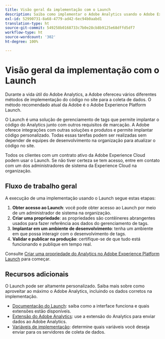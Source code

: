 ```yaml
---
title: Visão geral da implementação com o Launch
description: Saiba como implementar o Adobe Analytics usando o Adobe Experience Platform Launch
exl-id: 52990731-8a68-4779-ad42-6ec94b0aabd1
translation-type: ht
source-git-commit: 549258b0168733c7b0e28cb8b9125e68dffd5df7
workflow-type: ht
source-wordcount: '302'
ht-degree: 100%

---
```


# Visão geral da implementação com o Launch

Durante a vida útil do Adobe Analytics, a Adobe ofereceu vários diferentes métodos de implementação do código no site para a coleta de dados. O método recomendado atual da Adobe é o Adobe Experience Platform Launch.

O Launch é uma solução de gerenciamento de tags que permite implantar o código do Analytics junto com outros requisitos de marcação. A Adobe oferece integrações com outras soluções e produtos e permite implantar código personalizado. Todas essas tarefas podem ser realizadas sem depender de equipes de desenvolvimento na organização para atualizar o código no site.

Todos os clientes com um contrato ativo da Adobe Experience Cloud podem usar o Launch. Se não tiver certeza se tem acesso, entre em contato com um dos administradores de sistema da Experience Cloud na organização.

## Fluxo de trabalho geral

A execução de uma implementação usando o Launch segue estas etapas:

1. **Obter acesso ao Launch**: você pode obter acesso ao Launch por meio de um administrador de sistema na organização.
2. **Criar uma propriedade**: as propriedades são contêineres abrangentes usados para fazer referência aos dados do gerenciamento de tags.
3. **Implantar em um ambiente de desenvolvimento**: tenha um ambiente em que possa interagir com o desenvolvimento de tags.
4. **Validar e publicar na produção**: certifique-se de que tudo está funcionando e publique em tempo real.

Consulte [Criar uma propriedade do Analytics no Adobe Experience Platform Launch](create-analytics-property.md) para começar.

## Recursos adicionais

O Launch pode ser altamente personalizado. Saiba mais sobre como aproveitar ao máximo o Adobe Analytics, incluindo os dados corretos na implementação.

* [Documentação do Launch](https://docs.adobe.com/content/help/pt-BR/launch/using/overview.html): saiba como a interface funciona e quais extensões estão disponíveis.
* [Extensão do Adobe Analytics](https://docs.adobe.com/content/help/pt-BR/launch/using/extensions-ref/adobe-extension/analytics-extension/overview.html): use a extensão do Analytics para enviar dados ao Adobe Analytics.
* [Variáveis de implementação](../vars/overview.md): determine quais variáveis você deseja enviar para os servidores de coleta de dados.
